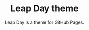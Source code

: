 <body> 
 <header>
        <h1>Leap Day theme</h1>
        <p>Leap Day is a theme for GitHub Pages.</p>
 </header>
<body>

